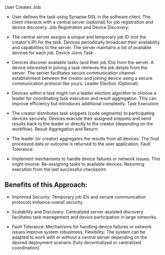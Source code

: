 User Creates Job:

- User defines the task using Synapse DSL in the software client.
The client interacts with a central server (optional) for job registration and device discovery.
Job Registration and Device Discovery:

- The central server assigns a unique and temporary job ID (not the creator's IP) for the task.
Devices periodically broadcast their availability and capabilities to the server.
The server maintains a list of available devices for each job.
Device Joins Task:

- Devices discover available tasks (and their job IDs) from the server.
A device interested in joining a task retrieves the job details from the server.
The server facilitates secure communication channel establishment between the creator and joining device using a secure communication protocol like yours.
Leader Election (Optional):

- Devices within a task might run a leader election algorithm to choose a leader for coordinating task execution and result aggregation. This can improve efficiency but introduces additional complexity.
Task Execution:

- The creator distributes task snippets (code segments) to participating devices securely.
Devices execute their assigned snippets and send results back to the leader or directly to the creator (depending on the workflow).
Result Aggregation and Return:

- The leader (or creator) aggregates the results from all devices.
The final processed data or outcome is returned to the user application.
Fault Tolerance:

- Implement mechanisms to handle device failures or network issues. This might involve:
Re-assigning tasks to available devices.
Resuming execution from the last successful checkpoint.

## Benefits of this Approach:

- Improved Security: Temporary job IDs and secure communication protocols enhance overall security.

- Scalability and Discovery: Centralized server-assisted discovery facilitates task management and device participation in large networks.

- Fault Tolerance: Mechanisms for handling device failures or network issues improve system robustness.
Flexibility: The system can be adapted to work with or without a central server depending on the desired deployment scenario (fully decentralized or centralized coordination).
